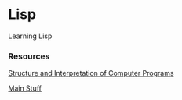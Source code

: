 # Lisp
Learning Lisp

### Resources 
[Structure and Interpretation of Computer Programs](https://ocw.mit.edu/courses/electrical-engineering-and-computer-science/6-001-structure-and-interpretation-of-computer-programs-spring-2005/)

[Main Stuff](https://common-lisp.net/tutorials)  
